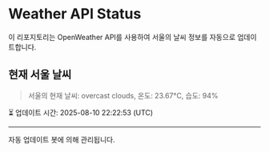
# Weather API Status

이 리포지토리는 OpenWeather API를 사용하여 서울의 날씨 정보를 자동으로 업데이트합니다.

## 현재 서울 날씨
> 서울의 현재 날씨: overcast clouds, 온도: 23.67°C, 습도: 94%

⏳ 업데이트 시간: 2025-08-10 22:22:53 (UTC)

---
자동 업데이트 봇에 의해 관리됩니다.
